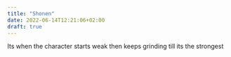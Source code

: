 ```yaml
---
title: "Shonen"
date: 2022-06-14T12:21:06+02:00
draft: true
---
```


Its when the character starts weak then keeps grinding till its the strongest
